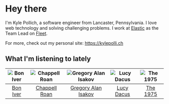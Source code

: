 # Hey there


I'm Kyle Pollich, a software engineer from Lancaster, Pennsylvania. I love web technology and solving challenging problems.
I work at [Elastic](https://www.elastic.co/) as the Team Lead on [Fleet](https://www.elastic.co/guide/en/fleet/current/fleet-overview.html).

For more, check out my personal site: https://kylepolli.ch

## What I'm listening to lately

<!-- begin artists -->
  |![Bon Iver](https://i.scdn.co/image/ab6761610000f1781a0c1f04c95539fd55ef0ebb)|![Chappell Roan](https://i.scdn.co/image/ab6761610000f178cde5a0d57c1b79de5fce6bee)|![Gregory Alan Isakov](https://i.scdn.co/image/ab6761610000f1784528d0f9bb51b241561a16f3)|![Lucy Dacus](https://i.scdn.co/image/ab6761610000f178a5a55fb2f2c129da51b7676e)|![The 1975](https://i.scdn.co/image/ab6761610000f1780c6e752cbb1e6d1416970f5a)|
  |:---:|:---:|:---:|:---:|:---:|
  |[Bon Iver](https://open.spotify.com/artist/4LEiUm1SRbFMgfqnQTwUbQ)|[Chappell Roan](https://open.spotify.com/artist/7GlBOeep6PqTfFi59PTUUN)|[Gregory Alan Isakov](https://open.spotify.com/artist/5sXaGoRLSpd7VeyZrLkKwt)|[Lucy Dacus](https://open.spotify.com/artist/07D1Bjaof0NFlU32KXiqUP)|[The 1975](https://open.spotify.com/artist/3mIj9lX2MWuHmhNCA7LSCW)|
<!-- end artists -->
